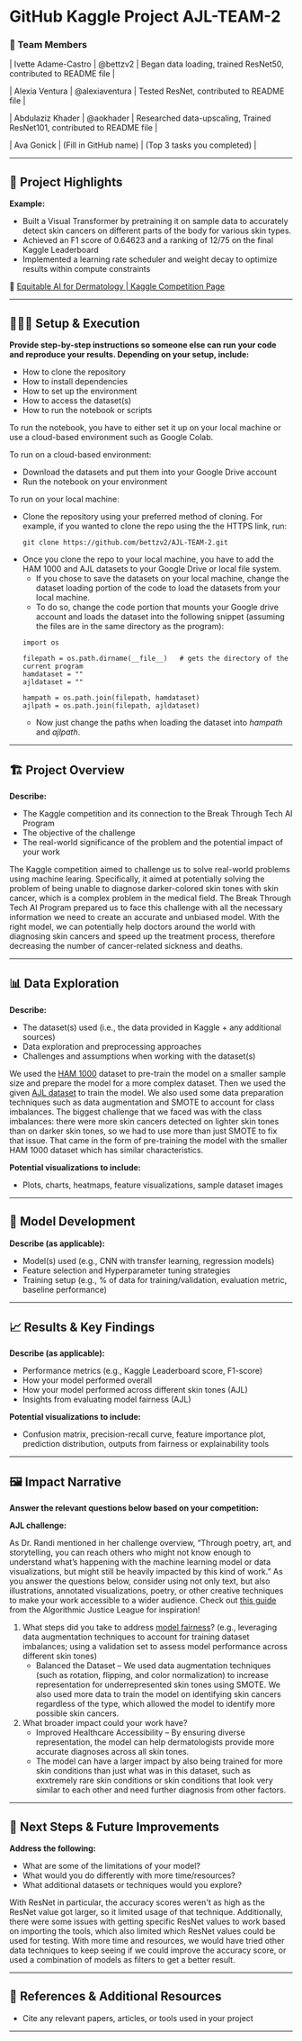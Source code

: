 
# GitHub Kaggle Project AJL-TEAM-2



### **👥 Team Members**
| Ivette Adame-Castro | @bettzv2 | Began data loading, trained ResNet50, contributed to README file |

| Alexia Ventura | @alexiaventura | Tested ResNet, contributed to README file |

| Abdulaziz Khader | @aokhader | Researched data-upscaling, Trained ResNet101, contributed to README file |

| Ava Gonick | (Fill in GitHub name) | (Top 3 tasks you completed) |

---

## **🎯 Project Highlights**

**Example:**

* Built a Visual Transformer by pretraining it on sample data to accurately detect skin cancers on different parts of the body for various skin types.
* Achieved an F1 score of 0.64623 and a ranking of 12/75 on the final Kaggle Leaderboard
* Implemented a learning rate scheduler and weight decay to optimize results within compute constraints

🔗 [Equitable AI for Dermatology | Kaggle Competition Page](https://www.kaggle.com/competitions/bttai-ajl-2025/overview)

---

## **👩🏽‍💻 Setup & Execution**

**Provide step-by-step instructions so someone else can run your code and reproduce your results. Depending on your setup, include:**

* How to clone the repository
* How to install dependencies
* How to set up the environment
* How to access the dataset(s)
* How to run the notebook or scripts

To run the notebook, you have to either set it up on your local machine or use a cloud-based environment such as Google Colab.

To run on a cloud-based environment:
- Download the datasets and put them into your Google Drive account
- Run the notebook on your environment

To run on your local machine:
- Clone the repository using your preferred method of cloning. For example, if you wanted to clone the repo using the the HTTPS link, run:
  ```
  git clone https://github.com/bettzv2/AJL-TEAM-2.git
  ```
- Once you clone the repo to your local machine, you have to add the HAM 1000 and AJL datasets to your Google Drive or local file system.
  - If you chose to save the datasets on your local machine, change the dataset loading portion of the code to load the datasets from your local machine.
  - To do so, change the code portion that mounts your Google drive account and loads the dataset into the following snippet (assuming the files are in the same directory as the program):
  ```
  import os

  filepath = os.path.dirname(__file__)   # gets the directory of the current program
  hamdataset = ""
  ajldataset = ""

  hampath = os.path.join(filepath, hamdataset)
  ajlpath = os.path.join(filepath, ajldataset)
  ```
  - Now just change the paths when loading the dataset into *hampath* and *ajlpath*.

---

## **🏗️ Project Overview**

**Describe:**

* The Kaggle competition and its connection to the Break Through Tech AI Program
* The objective of the challenge
* The real-world significance of the problem and the potential impact of your work

The Kaggle competition aimed to challenge us to solve real-world problems using machine learing. Specifically, it aimed at potentially solving the problem of being unable to diagnose darker-colored skin tones with skin cancer, which is a complex problem in the medical field. The Break Through Tech AI Program prepared us to face this challenge with all the necessary information we need to create an accurate and unbiased model. With the right model, we can potentially help doctors around the world with diagnosing skin cancers and speed up the treatment process, therefore decreasing the number of cancer-related sickness and deaths.

---

## **📊 Data Exploration**

**Describe:**

* The dataset(s) used (i.e., the data provided in Kaggle \+ any additional sources)
* Data exploration and preprocessing approaches
* Challenges and assumptions when working with the dataset(s)

We used the [HAM 1000](https://www.kaggle.com/datasets/kmader/skin-cancer-mnist-ham10000) dataset to pre-train the model on a smaller sample size and prepare the model for a more complex dataset. Then we used the given [AJL dataset](https://www.kaggle.com/competitions/bttai-ajl-2025/data) to train the model. We also used some data preparation techniques such as data augmentation and SMOTE to account for class imbalances. The biggest challenge that we faced was with the class imbalances: there were more skin cancers detected on lighter skin tones than on darker skin tones, so we had to use more than just SMOTE to fix that issue. That came in the form of pre-training the model with the smaller HAM 1000 dataset which has similar characteristics. 

**Potential visualizations to include:**

* Plots, charts, heatmaps, feature visualizations, sample dataset images

---

## **🧠 Model Development**

**Describe (as applicable):**

* Model(s) used (e.g., CNN with transfer learning, regression models)
* Feature selection and Hyperparameter tuning strategies
* Training setup (e.g., % of data for training/validation, evaluation metric, baseline performance)



---

## **📈 Results & Key Findings**

**Describe (as applicable):**

* Performance metrics (e.g., Kaggle Leaderboard score, F1-score)
* How your model performed overall
* How your model performed across different skin tones (AJL)
* Insights from evaluating model fairness (AJL)

**Potential visualizations to include:**

* Confusion matrix, precision-recall curve, feature importance plot, prediction distribution, outputs from fairness or explainability tools

---

## **🖼️ Impact Narrative**

**Answer the relevant questions below based on your competition:**

**AJL challenge:**

As Dr. Randi mentioned in her challenge overview, “Through poetry, art, and storytelling, you can reach others who might not know enough to understand what’s happening with the machine learning model or data visualizations, but might still be heavily impacted by this kind of work.”
As you answer the questions below, consider using not only text, but also illustrations, annotated visualizations, poetry, or other creative techniques to make your work accessible to a wider audience.
Check out [this guide](https://drive.google.com/file/d/1kYKaVNR\_l7Abx2kebs3AdDi6TlPviC3q/view) from the Algorithmic Justice League for inspiration!

1. What steps did you take to address [model fairness](https://haas.berkeley.edu/wp-content/uploads/What-is-fairness_-EGAL2.pdf)? (e.g., leveraging data augmentation techniques to account for training dataset imbalances; using a validation set to assess model performance across different skin tones)
   - Balanced the Dataset – We used data augmentation techniques (such as rotation, flipping, and color normalization) to increase representation for underrepresented skin tones using SMOTE. We also used more data to train the model on identifying skin cancers regardless of the type, which allowed the model to identify more possible skin cancers.
3. What broader impact could your work have?
   - Improved Healthcare Accessibility – By ensuring diverse representation, the model can help dermatologists provide more accurate diagnoses across all skin tones.
   - The model can have a larger impact by also being trained for more skin conditions than just what was in this dataset, such as exxtremely rare skin conditions or skin conditions that look very similar to each other and need further diagnosis from other factors.

---

## **🚀 Next Steps & Future Improvements**

**Address the following:**

* What are some of the limitations of your model?
* What would you do differently with more time/resources?
* What additional datasets or techniques would you explore?

With ResNet in particular, the accuracy scores weren't as high as the ResNet value got larger, so it limited usage of that technique. Additionally, there were some issues with getting specific ResNet values to work based on importing the tools, which also limited which ResNet values could be used for testing. With more time and resources, we would have tried other data techniques to keep seeing if we could improve the accuracy score, or used a combination of models as filters to get a better result.

---

## **📄 References & Additional Resources**

* Cite any relevant papers, articles, or tools used in your project

---
